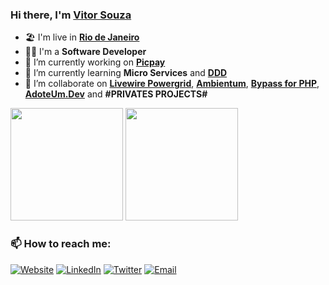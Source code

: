 ### Hi there, I'm [Vitor Souza](https://www.vsouza.rio.br)

- 🏖 I'm live in [**Rio de Janeiro**](http://visit.rio/)
- 👨‍💼 I'm a **Software Developer** 
- 🏡 I’m currently working on [**Picpay**](https://www.picpay.com)
- 🌱 I’m currently learning **Micro Services** and [**DDD**](https://www.amazon.com.br/Domain-Driven-Design-Eric-Evans/dp/8550800651/)
- 👯 I’m collaborate on [**Livewire Powergrid**](https://github.com/Power-Components/livewire-powergrid), [**Ambientum**](https://github.com/ambientum/ambientum), [**Bypass for PHP**](https://github.com/ciareis/bypass), [**AdoteUm.Dev**](https://github.com/beerandcodeteam/adoteumdev) and **#PRIVATES PROJECTS#**

<div>
    <img height="180em" src="https://github-readme-stats.vercel.app/api?username=vs0uz4&show_icons=true&include_all_commits=true&count_private=true"/>
    <img height="180em" src="https://github-readme-stats.vercel.app/api/top-langs/?username=vs0uz4&layout=compact&langs_count=8"/> 
</div>

<h3>📫 How to reach me:</h3>

<p align="left">
    <a href="https://www.vsouza.rio.br" target="_blank"><img alt="Website" src="https://img.shields.io/badge/Website-vsouza.rio.br-blue?label&style=flat&logo=brave"></a> 
    <a href="https://www.linkedin.com/in/v1t0rs0uz4/" target="_blank"><img alt="LinkedIn" src="https://img.shields.io/badge/Linkedin-@v1t0rs0uz4-blue?label&style=flat&logo=linkedin"></a>
    <a href="https://twitter.com/V1t0rS0uz4" target="_blank"><img alt="Twitter" src="https://img.shields.io/badge/Twitter-@V1t0rS0uz4-blue?label&style=flat&logo=twitter"></a>
    <a href="mailto:vitor.rodrigues@gmail.com"><img alt="Email" src="https://img.shields.io/badge/Email-vitor.rodrigues@gmail.com-blue?label&style=flat&logo=gmail"></a>
    <!--
    <a href="https://stackoverflow.com/users/XXXXXXXXXXXX?tab=profile" target="_blank"><img alt="Stack Overflow" src="https://img.shields.io/badge/Stackoverflow-%USER%-blue?style=flat&logo=stackoverflow"></a>
    -->
</p>

